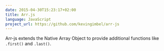 ```yaml
---
date: 2015-04-30T15:23:17+02:00
title: Arr.js
language: JavaScript
project_url: https://github.com/kevingimbel/arr-js
---
```

Arr-js extends the Native Array Object to provide additional functions like `.first()` and `.last()`.
